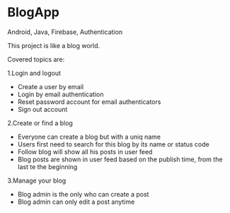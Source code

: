 # BlogApp
Android, Java, Firebase, Authentication


This project is like a blog world.

Covered topics are:

1.Login and logout
- Create a user by email
- Login by email authentication
- Reset password account for email authenticators
- Sign out account

2.Create or find a blog
- Everyone can create a blog but with a uniq name
- Users first need to search for this blog by its name or status code
- Follow blog will show all his posts in user feed
- Blog posts are shown in user feed based on the publish time, from the last te the beginning

3.Manage your blog
- Blog admin is the only who can create a post
- Blog admin can only edit a post anytime
